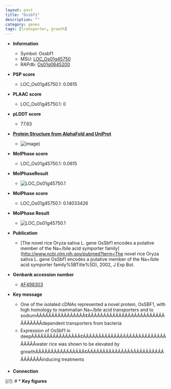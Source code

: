 ```yaml
---
layout: post
title: "Ossbf1"
description: ""
category: genes
tags: [transporter, growth]
---
```


* **Information**  
    + Symbol: Ossbf1  
    + MSU: [LOC_Os01g45750](http://rice.plantbiology.msu.edu/cgi-bin/ORF_infopage.cgi?orf=LOC_Os01g45750)  
    + RAPdb: [Os01g0645200](http://rapdb.dna.affrc.go.jp/viewer/gbrowse_details/irgsp1?name=Os01g0645200)  

* **PSP score**  
    + LOC_Os01g45750.1: 0.0615 

* **PLAAC score**  
    + LOC_Os01g45750.1: 0 

* **pLDDT score**
    + 77.63

* **[Protein Structure from AlphaFold and UniProt](https://www.uniprot.org/uniprotkb/Q5VRB2/entry#structure)**
    + ![image](https://ricepsp.github.io/images/Q5/AF-Q5VRB2-F1.png))

* **MolPhase score**
    + LOC_Os01g45750.1: 0.0615

* **MolPhaseResult**
    + ![LOC_Os01g45750.1](https://ricepsp.github.io/pictures/LOC_Os01g/LOC_Os01g45750.1.png)

* **MolPhase score**
    + LOC_Os01g45750.1: 0.14033426

* **MolPhase Result**
    + ![LOC_Os01g45750.1](https://304243504.github.io/Pictures/LOC_Os01g/LOC_Os01g45750.1.png)

* **Publication**  
    + [The novel rice Oryza sativa L. gene OsSbf1 encodes a putative member of the Na+/bile acid symporter family](http://www.ncbi.nlm.nih.gov/pubmed?term=The novel rice Oryza sativa L. gene OsSbf1 encodes a putative member of the Na+/bile acid symporter family%5BTitle%5D), 2002, J Exp Bot.

* **Genbank accession number**  
    + [AF498303](http://www.ncbi.nlm.nih.gov/nuccore/AF498303)

* **Key message**  
    + One of the isolated cDNAs represented a novel protein, OsSBF1, with high homology to mammalian Na+/bile acid transporters and to sodiumÃÂÃÂÃÂÃÂÃÂÃÂÃÂÃÂ¢ÃÂÃÂÃÂÃÂÃÂÃÂÃÂÃÂÃÂÃÂÃÂÃÂÃÂÃÂÃÂÃÂdependent transporters from bacteria
    + Expression of OsSbf1 in deepÃÂÃÂÃÂÃÂÃÂÃÂÃÂÃÂ¢ÃÂÃÂÃÂÃÂÃÂÃÂÃÂÃÂÃÂÃÂÃÂÃÂÃÂÃÂÃÂÃÂwater rice was shown to be elevated by growthÃÂÃÂÃÂÃÂÃÂÃÂÃÂÃÂ¢ÃÂÃÂÃÂÃÂÃÂÃÂÃÂÃÂÃÂÃÂÃÂÃÂÃÂÃÂÃÂÃÂinducing treatments

* **Connection**  

[//]: # * **Key figures**  



